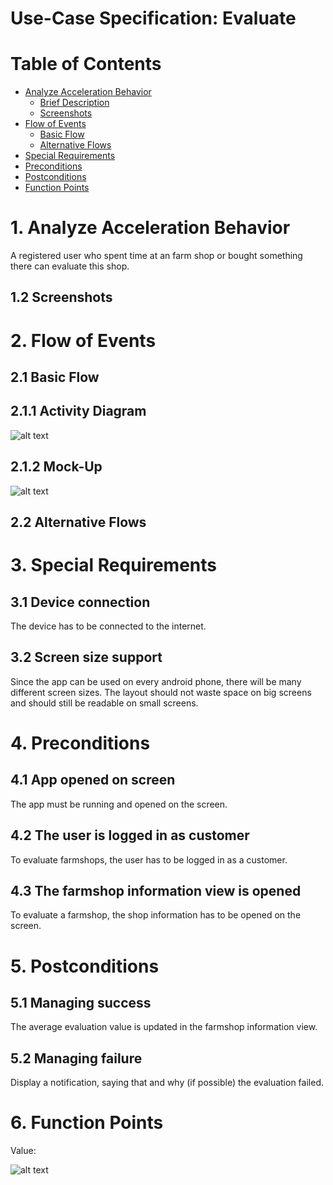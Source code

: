 # Use-Case Specification: Evaluate

# Table of Contents
- [Analyze Acceleration Behavior](#1-analyze-acceleration-behavior)
    - [Brief Description](#11-brief-description)
    - [Screenshots](#12-screenshots)
- [Flow of Events](#2-flow-of-events)
    - [Basic Flow](#21-basic-flow)
    - [Alternative Flows](#22-alternative-flows)
- [Special Requirements](#3-special-requirements)
- [Preconditions](#4-preconditions)
- [Postconditions](#5-postconditions)
- [Function Points](#6-function-points)

# 1. Analyze Acceleration Behavior

A registered user who spent time at an farm shop or bought something there can evaluate this shop.

## 1.2 Screenshots


# 2. Flow of Events
## 2.1 Basic Flow
## 2.1.1 Activity Diagram

![alt text][ActivityDiagram]

[ActivityDiagram]: https://github.com/linkna/FyF/blob/master/documentation/UC/activity%20Diagrams-evaluate.jpg "Activity Diagram"

## 2.1.2 Mock-Up
![alt text][MockUp2]

[MockUp2]: https://github.com/linkna/FyF/blob/master/documentation/UC/Evaluate%20Mockup.jpg


## 2.2 Alternative Flows
# 3. Special Requirements
## 3.1 Device connection 
The device has to be connected to the internet.
## 3.2 Screen size support 
Since the app can be used on every android phone, there will be many different screen sizes. The layout should not waste space on big screens and should still be readable on small screens.

# 4. Preconditions
## 4.1 App opened on screen

The app must be running and opened on the screen. 

## 4.2 The user is logged in as customer

To evaluate farmshops, the user has to be logged in as a customer. 

## 4.3 The farmshop information view is opened
To evaluate a farmshop, the shop information has to be opened on the screen.

# 5. Postconditions

## 5.1 Managing success
The average evaluation value is updated in the farmshop information view. 

## 5.2 Managing failure

Display a notification, saying that and why (if possible) the evaluation failed.

# 6. Function Points
Value: 

![alt text][fp]

[fp]: https://github.com/linkna/FyF/blob/master/documentation/UC/evaluate%20fp.JPG
